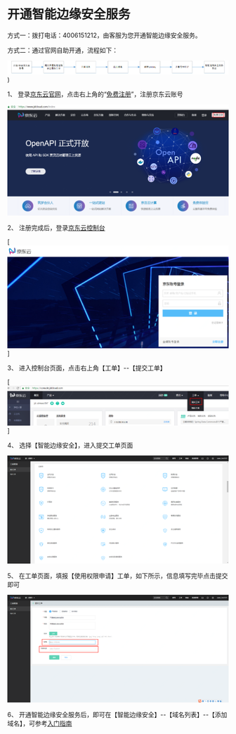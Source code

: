 # **开通智能边缘安全服务**

方式一：拨打电话：4006151212，由客服为您开通智能边缘安全服务。

方式二：通过官网自助开通，流程如下：

![开通智能边缘安全服务](/image/Intelligent-Edge-Security/开通智能边缘安全服务.png))

1、 登录[京东云官网](https://www.jdcloud.com/index)，点击右上角的“[免费注册](https://uc.jdcloud.com/reg?returnUrl=http%3A%2F%2Fwww.jdcloud.com)”，注册京东云账号

![注册云账号](/image/Intelligent-Edge-Security/注册云账号.png)

2、 注册完成后，登录[京东云控制台](https://uc.jdcloud.com/login?returnUrl=https%3A%2F%2Fconsole.jcloud.com%2F)

[![登录京东云控制台](/image/Intelligent-Edge-Security/登录京东云控制台.png)]

3、 进入控制台页面，点击右上角【工单】--【提交工单】

[![选择工单](/image/Intelligent-Edge-Security/选择工单.png)]

4、 选择【智能边缘安全】，进入提交工单页面

![提交工单](/image/Intelligent-Edge-Security/提交工单.png)

5、 在工单页面，填报【使用权限申请】工单，如下所示，信息填写完毕点击提交即可

![补全工单信息](/image/Intelligent-Edge-Security/补全工单信息.png)

6、 开通智能边缘安全服务后，即可在【智能边缘安全】--【域名列表】--【添加域名】，可参考[入门指南](https://github.com/liangzy3/cn/blob/Intelligent-Edge-Security-1/documentation/Intelligent-Edge-Security/Getting-Started/Getting-Started.md)

